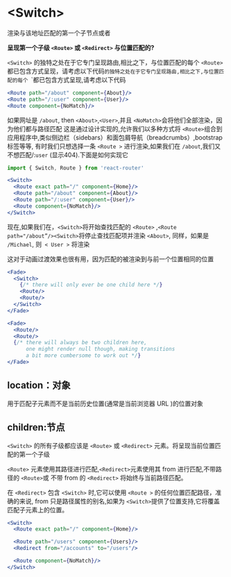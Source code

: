 # &lt;Switch>
渲染与该地址匹配的第一个子节点<Route>或者<Redirect>  

**呈现第一个子级 `<Route>` 或 `<Redirect>` 与位置匹配的?**

`<Switch>` 的独特之处在于它专门呈现路由,相比之下，与位置匹配的每个 `<Route>` 都已包含方式呈现，请考虑以下代码`的独特之处在于它专门呈现路由,相比之下,与位置匹配的每个 `<Route >`都已包含方式呈现,请考虑以下代码

```jsx
<Route path="/about" component={About}/>
<Route path="/:user" component={User}/>
<Route component={NoMatch}/>
```

如果网址是 `/about`, then `<About>`,`<User>`,并且 `<NoMatch>`会将他们全部渲染，因为他们都与路径匹配
这是通过设计实现的,允许我们以多种方式将 `<Route>`组合到应用程序中,类似侧边栏（sidebars）和面包屑导航（breadcrumbs）,bootstrap标签等等, 有时我们只想选择一条 `<Route >` 进行渲染,如果我们在 `/about`,我们又不想匹配/:`user` (显示404).下面是如何实现它

```jsx
import { Switch, Route } from 'react-router'

<Switch>
  <Route exact path="/" component={Home}/>
  <Route path="/about" component={About}/>
  <Route path="/:user" component={User}/>
  <Route component={NoMatch}/>
</Switch>
```

现在,如果我们在，`<Switch>`将开始查找匹配的  `<Route>` ,`<Route path="/about”/><Switch>`将停止查找匹配项并渲染 `<About>`,
同样，如果是 `/Michael`, 则` < User >` 将渲染

这对于动画过渡效果也很有用，因为匹配的<Route>被渲染到与前一个位置相同的位置

```jsx
<Fade>
  <Switch>
    {/* there will only ever be one child here */}
    <Route/>
    <Route/>
  </Switch>
</Fade>

<Fade>
  <Route/>
  <Route/>
  {/* there will always be two children here,
      one might render null though, making transitions
      a bit more cumbersome to work out */}
</Fade>
```

## location：对象

用于匹配子元素而不是当前历史位置(通常是当前浏览器 URL )的位置对象 

## children:节点

`<Switch>` 的所有子级都应该是 `<Route>` 或 `<Redirect>` 元素。将呈现当前位置匹配的第一个子级

`<Route>` 元素使用其路径进行匹配,`<Redirect>`元素使用其 from 进行匹配,不带路径的 `<Route>`或
不带 from 的 `<Redirect>` 将始终与当前路径匹配。

在 `<Redirect>` 包含 `<Switch>` 时,它可以使用 `<Route >` 的任何位置匹配路径，准确的来说, from 只是路径属性的别名,如果为 `<Switch>`提供了位置支持,它将覆盖匹配子元素上的位置。

```jsx
<Switch>
  <Route exact path="/" component={Home}/>

  <Route path="/users" component={Users}/>
  <Redirect from="/accounts" to="/users"/>

  <Route component={NoMatch}/>
</Switch>
```
